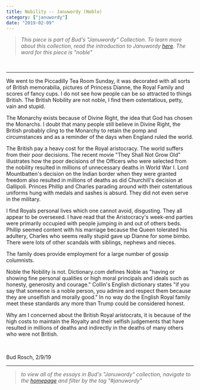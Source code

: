 ```yaml
---
title: Nobility -- Januwordy (Noble)
category: ["januwordy"]
date: "2019-02-09"
---
```


> *This piece is part of Bud's "Januwordy" Collection. To learn more about this collection, read the introduction to Januwordy [here](https://www.budrosch.com/introduction-to-januwordy). The word for this piece is "noble"*

<br/>
<hr/>

We went to the Piccadilly Tea Room Sunday, it was decorated with all sorts of British memorabilia, pictures of Princess Dianne, the Royal Family and scores of fancy cups.   I do not see how people can be so attracted to things British.  The British Nobility are not noble, I find them ostentatious, petty, vain and stupid.

The Monarchy exists because of Divine Right, the idea that God has chosen the Monarchs.  I doubt that many people still believe in Divine Right, the British probably cling to the Monarchy to retain the pomp and circumstances and as a reminder of the days when England ruled the world.

The British pay a heavy cost for the Royal aristocracy.  The world suffers from their poor decisions.  The recent movie "They Shall Not Grow Old" illustrates how the poor decisions of the Officers who were selected from the nobility resulted in millions of unnecessary deaths in World War I.  Lord Mountbatten's decision on the Indian border when they were granted freedom also resulted in millions of deaths as did Churchill's decision at Gallipoli.  Princes Phillip and Charles parading around with their ostentatious uniforms hung with medals and sashes is absurd. They did not even serve in the military.

I find Royals personal lives which one cannot avoid, disgusting.  They all appear to be oversexed.  I have read that the Aristocracy's week-end parties were primarily occupied with people jumping in and out of others beds.  Phillip seemed content with his marriage because the Queen tolerated his adultery, Charles who seems really stupid gave up Dianne for some bimbo. There were lots of other scandals with siblings, nephews and nieces.

The family does provide employment for a large number of gossip columnists.

Noble the Nobility is not.  Dictionary.com defines Noble as "having or showing fine personal qualities or high moral principals and ideals such as honesty, generosity and courage."  Collin's English dictionary states "if you say that someone is a noble person, you admire and respect them because they are unselfish and morally good."  In no way do the English Royal family meet these standards any more than Trump could be considered honest.

Why am I concerned about the British Royal aristocrats, it is because of the high costs to maintain the Royalty and their selfish judgements that have resulted in millions of deaths and indirectly in the deaths of many others who were not British.

<br/>

Bud Rosch, 2/9/19

<hr/>

> *to view all of the essays in Bud's "Januwordy" collection, navigate to the [homepage](https://www.budrosch.com) and filter by the tag "#januwordy"*

<br/>
